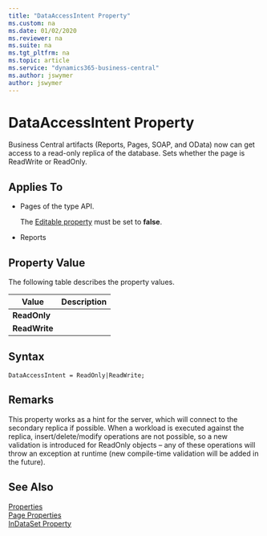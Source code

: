```yaml
---
title: "DataAccessIntent Property"
ms.custom: na
ms.date: 01/02/2020
ms.reviewer: na
ms.suite: na
ms.tgt_pltfrm: na
ms.topic: article
ms.service: "dynamics365-business-central"
ms.author: jswymer
author: jswymer
---
```


# DataAccessIntent Property

Business Central artifacts (Reports, Pages, SOAP, and OData) now can get access to a read-only replica of the database. Sets whether the page is ReadWrite or ReadOnly.

## Applies To  

- Pages of the type API.

    The [Editable property](devenv-editable-property.md) must be set to **false**.

- Reports  

## Property Value

The following table describes the property values.  

|  Value  |  Description  |
|---------|---------------|  
|**ReadOnly**||  
|**ReadWrite**| |  
  


## Syntax
```
DataAccessIntent = ReadOnly|ReadWrite;
```

## Remarks  

This property works as a hint for the server, which will connect to the secondary replica if possible. When a workload is executed against the replica, insert/delete/modify operations are not possible, so a new validation is introduced for ReadOnly objects – any of these operations will throw an exception at runtime (new compile-time validation will be added in the future). 

## See Also  

[Properties](devenv-properties.md)   
[Page Properties](devenv-page-properties.md)  
[InDataSet Property](devenv-indataset-property.md)
